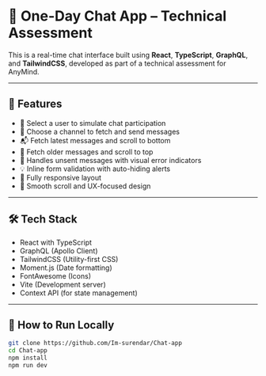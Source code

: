 # 💬 One-Day Chat App – Technical Assessment

This is a real-time chat interface built using **React**, **TypeScript**, **GraphQL**, and **TailwindCSS**, developed as part of a technical assessment for AnyMind.

---

## 🚀 Features

- 👤 Select a user to simulate chat participation
- 📢 Choose a channel to fetch and send messages
- 📬 Fetch latest messages and scroll to bottom
- 🔼 Fetch older messages and scroll to top
- 🚫 Handles unsent messages with visual error indicators
- 💡 Inline form validation with auto-hiding alerts
- 📱 Fully responsive layout
- 🌙 Smooth scroll and UX-focused design

---

## 🛠️ Tech Stack

- React with TypeScript
- GraphQL (Apollo Client)
- TailwindCSS (Utility-first CSS)
- Moment.js (Date formatting)
- FontAwesome (Icons)
- Vite (Development server)
- Context API (for state management)

---

## 🧪 How to Run Locally

```bash
git clone https://github.com/Im-surendar/Chat-app
cd Chat-app
npm install
npm run dev


